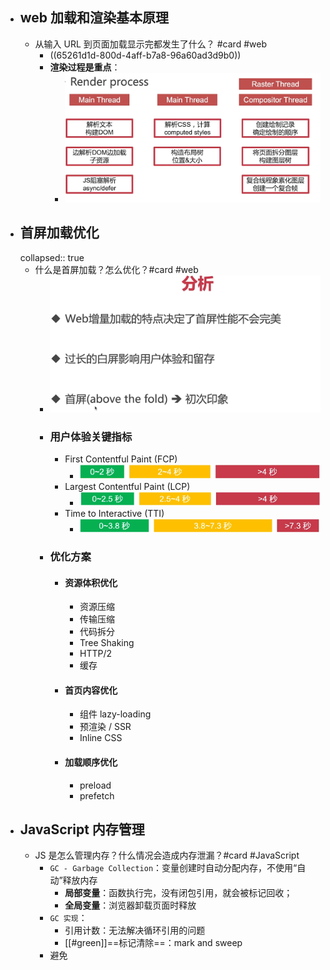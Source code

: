 - ## web 加载和渲染基本原理
	- 从输入 URL 到页面加载显示完都发生了什么？ #card #web
		- ((65261d1d-800d-4aff-b7a8-96a60ad3d9b0))
		- **渲染过程是重点**：
			- ![image.png](../assets/image_1697294592055_0.png)
- ## 首屏加载优化
  collapsed:: true
	- 什么是首屏加载？怎么优化？#card #web
		- ![image.png](../assets/image_1697294780184_0.png)
		- ### 用户体验关键指标
			- First Contentful Paint (FCP)
				- ![image.png](../assets/image_1697295013277_0.png)
			- Largest Contentful Paint (LCP)
				- ![image.png](../assets/image_1697295044107_0.png)
			- Time to Interactive (TTI)
				- ![image.png](../assets/image_1697295061619_0.png)
		- ### 优化方案
			- #### 资源体积优化
				- 资源压缩
				- 传输压缩
				- 代码拆分
				- Tree Shaking
				- HTTP/2
				- 缓存
			- #### 首页内容优化
				- 组件 lazy-loading
				- 预渲染 / SSR
				- Inline CSS
			- #### 加载顺序优化
				- preload
				- prefetch
- ## JavaScript 内存管理
	- JS 是怎么管理内存？什么情况会造成内存泄漏？#card #JavaScript
		- `GC - Garbage Collection`：变量创建时自动分配内存，不使用“自动”释放内存
			- **局部变量**：函数执行完，没有闭包引用，就会被标记回收；
			- **全局变量**：浏览器卸载页面时释放
		- `GC 实现`：
			- 引用计数：无法解决循环引用的问题
			- [[#green]]==标记清除==：mark and sweep
		- 避免